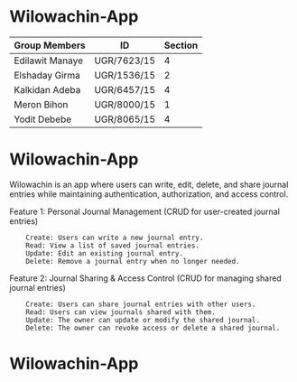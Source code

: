 # Wilowachin-App
| Group Members | ID | Section |
|----------|----------|----------|
| Edilawit Manaye    | UGR/7623/15  | 4   |
| Elshaday Girma    | UGR/1536/15   | 2   |
| Kalkidan Adeba    | UGR/6457/15   | 4   |
| Meron Bihon    | UGR/8000/15   | 1   |
| Yodit Debebe    | UGR/8065/15   | 4  |

# Wilowachin-App
 Wilowachin is an app where users can write, edit, delete, and share journal entries while maintaining authentication, authorization, and access control.

Feature 1: Personal Journal Management (CRUD for user-created journal entries)

        Create: Users can write a new journal entry.
        Read: View a list of saved journal entries.
        Update: Edit an existing journal entry.
        Delete: Remove a journal entry when no longer needed.

Feature 2: Journal Sharing & Access Control (CRUD for managing shared journal entries)

        Create: Users can share journal entries with other users.
        Read: Users can view journals shared with them.
        Update: The owner can update or modify the shared journal.
        Delete: The owner can revoke access or delete a shared journal.
# Wilowachin-App
